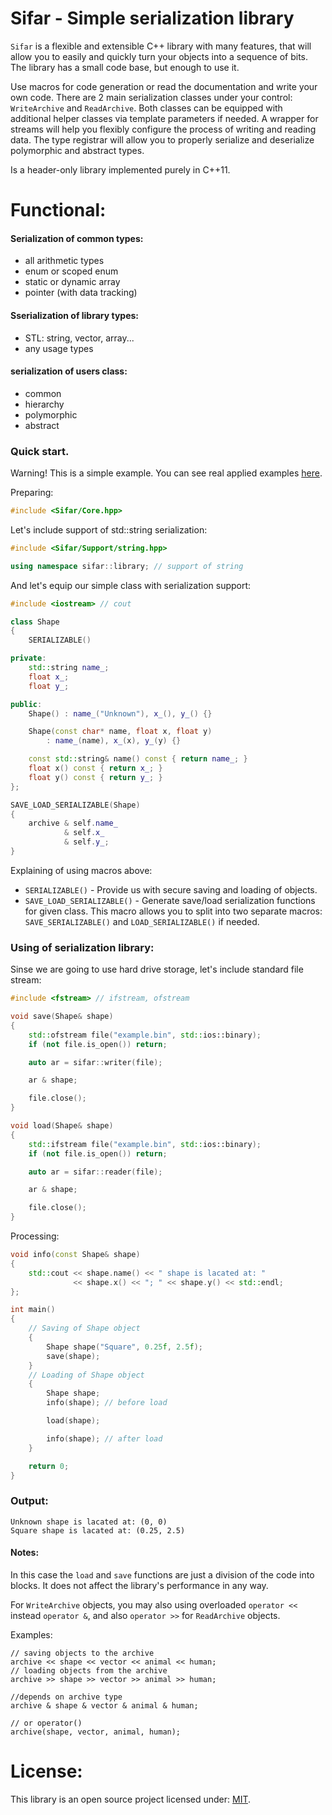 # Sifar - Simple serialization library

`Sifar` is a flexible and extensible C++ library with many features, that will allow you to easily
and quickly turn your objects into a sequence of bits.
The library has a small code base, but enough to use it.

Use macros for code generation or read the documentation and write your own code.
There are 2 main serialization classes under your control: `WriteArchive` and `ReadArchive`.
Both classes can be equipped with additional helper classes via template parameters if needed.
A wrapper for streams will help you flexibly configure the process of writing and reading data.
The type registrar will allow you to properly serialize and deserialize polymorphic and abstract types.

Is a header-only library implemented purely in C++11.

# Functional:

#### Serialization of common types:
- all arithmetic types
- enum or scoped enum
- static or dynamic array
- pointer (with data tracking)
#### Sserialization of library types:
- STL: string, vector, array...
- any usage types
#### serialization of users class:
- common
- hierarchy
- polymorphic
- abstract

### Quick start.
Warning! This is a simple example. You can see real applied examples [here](https://github.com/Sigma-Ryden/Sifar/tree/master/test).

Preparing:

```C++
#include <Sifar/Core.hpp>
```
Let's include support of std::string serialization:
```C++
#include <Sifar/Support/string.hpp>

using namespace sifar::library; // support of string
```
And let's equip our simple class with serialization support:
```C++
#include <iostream> // cout

class Shape
{
    SERIALIZABLE()

private:
    std::string name_;
    float x_;
    float y_;

public:
    Shape() : name_("Unknown"), x_(), y_() {}

    Shape(const char* name, float x, float y)
        : name_(name), x_(x), y_(y) {}

    const std::string& name() const { return name_; }
    float x() const { return x_; }
    float y() const { return y_; }
};

SAVE_LOAD_SERIALIZABLE(Shape)
{
    archive & self.name_
            & self.x_
            & self.y_;
}
```
Explaining of using macros above:
- ```SERIALIZABLE()``` - Provide us with secure saving and loading of objects.
- ```SAVE_LOAD_SERIALIZABLE()``` - Generate save/load serialization functions for given class.
This macro allows you to split into two separate macros: ```SAVE_SERIALIZABLE()``` and ```LOAD_SERIALIZABLE()``` if needed.

### Using of serialization library:

Sinse we are going to use hard drive storage, let's include standard file stream:
```C++
#include <fstream> // ifstream, ofstream
```
```C++
void save(Shape& shape)
{
    std::ofstream file("example.bin", std::ios::binary);
    if (not file.is_open()) return;

    auto ar = sifar::writer(file);

    ar & shape;

    file.close();
}
```
```C++
void load(Shape& shape)
{
    std::ifstream file("example.bin", std::ios::binary);
    if (not file.is_open()) return;

    auto ar = sifar::reader(file);

    ar & shape;

    file.close();
}
```
Processing:
```C++
void info(const Shape& shape)
{
    std::cout << shape.name() << " shape is lacated at: "
              << shape.x() << "; " << shape.y() << std::endl;
};

int main()
{
    // Saving of Shape object
    {
        Shape shape("Square", 0.25f, 2.5f);
        save(shape);
    }
    // Loading of Shape object
    {
        Shape shape;
        info(shape); // before load

        load(shape);

        info(shape); // after load
    }

    return 0;
}
```
### Output:
```console
Unknown shape is lacated at: (0, 0)
Square shape is lacated at: (0.25, 2.5)
```
#### Notes:
In this case the ```load``` and ```save``` functions are just a division of the code into blocks.
It does not affect the library's performance in any way.

For ```WriteArchive``` objects, you may also using overloaded ```operator <<``` instead ```operator &```,
and also ```operator >>``` for ```ReadArchive``` objects.

Examples:
```
// saving objects to the archive
archive << shape << vector << animal << human;
// loading objects from the archive
archive >> shape >> vector >> animal >> human;

//depends on archive type
archive & shape & vector & animal & human;

// or operator()
archive(shape, vector, animal, human);
```

# License:
This library is an open source project licensed under: [MIT](https://opensource.org/licenses/MIT).
